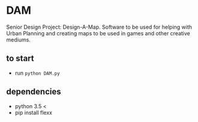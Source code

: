 # DAM
Senior Design Project: Design-A-Map. Software to be used for helping with Urban Planning and creating maps to be used in games and other creative mediums.

## to start
- run `python DAM.py`

## dependencies
- python 3.5 <
- pip install flexx